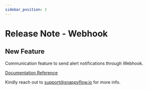 ```yaml
---
sidebar_position: 3 
---
```

# Release Note - Webhook
## New Feature

Communication feature to send alert notifications through Webhook.

[Documentation Reference](/docs/selfhosted-lite/Alerts_notifications/Notifications/Create_Notification_Channel/webhook)

Kindly reach out to [support@snappyflow.io](mailto:support@snappyflow.io) for more info.

